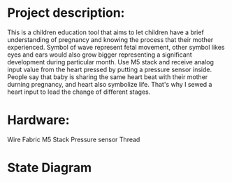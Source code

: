# Project description:

This is a children education tool that aims to let children have a brief understanding of pregnancy and knowing the process that their mother experienced. Symbol of wave represent fetal movement, other symbol likes eyes and ears would also grow bigger representing a significant development during particular month. Use M5 stack and receive analog input value from the heart pressed by putting a pressure sensor inside. People say that baby is sharing the same heart beat with their mother durning pregnancy, and heart also symbolize life. That's why I sewed a heart input to lead the change of different stages. 

# Hardware:

Wire
Fabric
M5 Stack
Pressure sensor
Thread

# State Diagram
